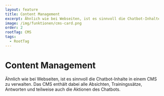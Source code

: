 ```yaml
---
layout: feature
title: Content Management
excerpt: Ähnlich wie bei Webseiten, ist es sinnvoll die Chatbot-Inhalte in einem CMS zu verwalten. Das CMS enthält dabei alle Absichten, Trainingssätze, Antworten und teilweise auch die Aktionen des Chatbots.
image: /img/funktionen/cms-card.png
order: 2
rootTag: CMS
tags:
  - RootTag
---
```


# Content Management

Ähnlich wie bei Webseiten, ist es sinnvoll die Chatbot-Inhalte in einem CMS zu verwalten. Das CMS enthält dabei alle Absichten, Trainingssätze, Antworten und teilweise auch die Aktionen des Chatbots.
